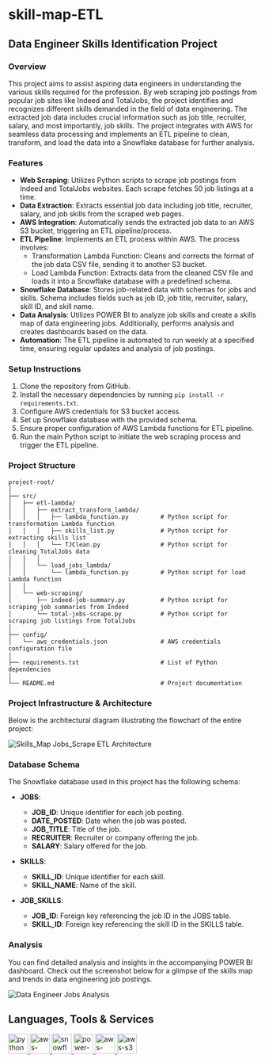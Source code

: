 # skill-map-ETL

## Data Engineer Skills Identification Project

### Overview

This project aims to assist aspiring data engineers in understanding the various skills required for the profession. By web scraping job postings from popular job sites like Indeed and TotalJobs, the project identifies and recognizes different skills demanded in the field of data engineering. The extracted job data includes crucial information such as job title, recruiter, salary, and most importantly, job skills. The project integrates with AWS for seamless data processing and implements an ETL pipeline to clean, transform, and load the data into a Snowflake database for further analysis.

### Features

- **Web Scraping**: Utilizes Python scripts to scrape job postings from Indeed and TotalJobs websites. Each scrape fetches 50 job listings at a time.
- **Data Extraction**: Extracts essential job data including job title, recruiter, salary, and job skills from the scraped web pages.
- **AWS Integration**: Automatically sends the extracted job data to an AWS S3 bucket, triggering an ETL pipeline/process.
- **ETL Pipeline**: Implements an ETL process within AWS. The process involves:
  - Transformation Lambda Function: Cleans and corrects the format of the job data CSV file, sending it to another S3 bucket.
  - Load Lambda Function: Extracts data from the cleaned CSV file and loads it into a Snowflake database with a predefined schema.
- **Snowflake Database**: Stores job-related data with schemas for jobs and skills. Schema includes fields such as job ID, job title, recruiter, salary, skill ID, and skill name.
- **Data Analysis**: Utilizes POWER BI to analyze job skills and create a skills map of data engineering jobs. Additionally, performs analysis and creates dashboards based on the data.
- **Automation**: The ETL pipeline is automated to run weekly at a specified time, ensuring regular updates and analysis of job postings.

### Setup Instructions

1. Clone the repository from GitHub.
2. Install the necessary dependencies by running `pip install -r requirements.txt`.
3. Configure AWS credentials for S3 bucket access.
4. Set up Snowflake database with the provided schema.
5. Ensure proper configuration of AWS Lambda functions for ETL pipeline.
6. Run the main Python script to initiate the web scraping process and trigger the ETL pipeline.

### Project Structure

```
project-root/
│
├── src/
│   ├── etl-lambda/
│   │   ├── extract_transform_lambda/
│   │   │   ├── lambda_function.py         # Python script for transformation Lambda function
│   │   │   ├── skills_list.py             # Python script for extracting skills list
│   │   │   └── TJClean.py                 # Python script for cleaning TotalJobs data
│   │   │
│   │   └── load_jobs_lambda/
│   │       └── lambda_function.py         # Python script for load Lambda function
│   │
│   └── web-scraping/
│       ├── indeed-job-summary.py          # Python script for scraping job summaries from Indeed
│       └── total-jobs-scrape.py           # Python script for scraping job listings from TotalJobs
│
├── config/
│   └── aws_credentials.json               # AWS credentials configuration file
│
├── requirements.txt                       # List of Python dependencies
│
└── README.md                              # Project documentation

```

### Project Infrastructure & Architecture

Below is the architectural diagram illustrating the flowchart of the entire project:

![Skills_Map Jobs_Scrape ETL Architecture](https://github.com/hassan848/skill-map-ETL/assets/72468804/2e5a5958-89a4-4dd5-a686-37da85a08ac2)

### Database Schema

The Snowflake database used in this project has the following schema:

- **JOBS**:
  - **JOB_ID**: Unique identifier for each job posting.
  - **DATE_POSTED**: Date when the job was posted.
  - **JOB_TITLE**: Title of the job.
  - **RECRUITER**: Recruiter or company offering the job.
  - **SALARY**: Salary offered for the job.

- **SKILLS**:
  - **SKILL_ID**: Unique identifier for each skill.
  - **SKILL_NAME**: Name of the skill.

- **JOB_SKILLS**:
  - **JOB_ID**: Foreign key referencing the job ID in the JOBS table.
  - **SKILL_ID**: Foreign key referencing the skill ID in the SKILLS table.

### Analysis

You can find detailed analysis and insights in the accompanying POWER BI dashboard. Check out the screenshot below for a glimpse of the skills map and trends in data engineering job postings.

![Data Engineer Jobs Analysis](https://github.com/hassan848/skill-map-ETL/assets/72468804/40042c0e-19cf-4325-9a46-df66350b2b1f)

## Languages, Tools & Services
<p align="left">
  <a href="https://www.python.org/" target="_blank">
    <img src="https://www.vectorlogo.zone/logos/python/python-icon.svg" alt="python" width="40" height="40"/>
  </a>
  <a href="https://aws.amazon.com/lambda/" target="_blank">
    <!-- AWS Lambda logo -->
    <img src="https://symbols.getvecta.com/stencil_9/36_lambda-function.b2a8536bdb.svg" alt="aws-lambda" width="40" height="40"/>
  </a>
  <a href="https://www.snowflake.com/" target="_blank">
    <!-- Snowflake DB logo -->
    <img src="/logos/snowflake/snowflake-icon.svg" alt="snowflake-db" width="40" height="40"/>
<!--     <img id="preview-image" src="/logos/snowflake/snowflake-icon.svg" crossorigin="anonymous" style="border-width: 1px;" width="520" height="520"> -->
  </a>
  <a href="https://powerbi.microsoft.com/" target="_blank">
    <!-- Power BI logo -->
    <img src="https://www.vectorlogo.zone/logos/microsoft_powerbi/microsoft_powerbi-icon.svg" alt="power-bi" width="40" height="40"/>
  </a>
  <a href="https://aws.amazon.com/cloudformation/" target="_blank">
    <!-- AWS CloudFormation logo -->
    <img src="https://symbols.getvecta.com/stencil_16/5_aws-cloudformation.14fbb098b1.svg" alt="aws-cloudformation" width="40" height="40"/>
  </a>
  <a href="https://aws.amazon.com/s3/" target="_blank">
    <!-- AWS S3 logo -->
    <img src="https://symbols.getvecta.com/stencil_24/7_amazon-s3-bucket.b7a1cbdb89.svg" alt="aws-s3" width="40" height="40"/>
  </a>
</p>
